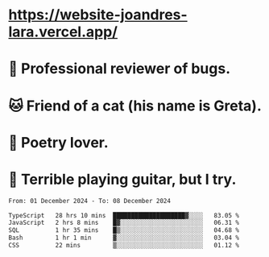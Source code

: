 # https://website-joandres-lara.vercel.app/
# 🐛 Professional reviewer of bugs.
# 🐱 Friend of a cat (his name is Greta).
# 📜 Poetry lover.
# 🎸 Terrible playing guitar, but I try.

<!--START_SECTION:waka-->

```txt
From: 01 December 2024 - To: 08 December 2024

TypeScript   28 hrs 10 mins  ████████████████████▓░░░░   83.05 %
JavaScript   2 hrs 8 mins    █▓░░░░░░░░░░░░░░░░░░░░░░░   06.31 %
SQL          1 hr 35 mins    █▒░░░░░░░░░░░░░░░░░░░░░░░   04.68 %
Bash         1 hr 1 min      ▓░░░░░░░░░░░░░░░░░░░░░░░░   03.04 %
CSS          22 mins         ▒░░░░░░░░░░░░░░░░░░░░░░░░   01.12 %
```

<!--END_SECTION:waka-->
